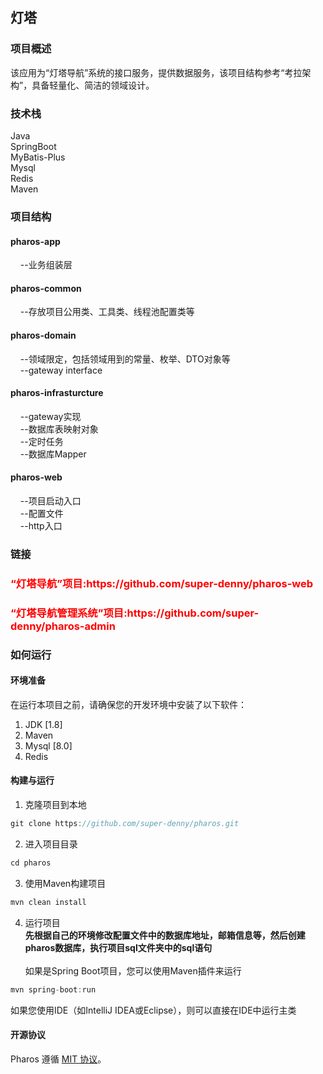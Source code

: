 ## 灯塔

### 项目概述<br>

该应用为“灯塔导航”系统的接口服务，提供数据服务，该项目结构参考“考拉架构”，具备轻量化、简洁的领域设计。<br>

### 技术栈<br>
Java<br>
SpringBoot<br>
MyBatis-Plus<br>
Mysql<br>
Redis<br>
Maven<br>

### 项目结构<br>
#### pharos-app<br>
&nbsp;&nbsp;&nbsp;&nbsp;--业务组装层<br>
#### pharos-common<br>
&nbsp;&nbsp;&nbsp;&nbsp;--存放项目公用类、工具类、线程池配置类等<br>
#### pharos-domain<br>
&nbsp;&nbsp;&nbsp;&nbsp;--领域限定，包括领域用到的常量、枚举、DTO对象等<br>
&nbsp;&nbsp;&nbsp;&nbsp;--gateway interface<br>
#### pharos-infrasturcture<br>
&nbsp;&nbsp;&nbsp;&nbsp;--gateway实现<br>
&nbsp;&nbsp;&nbsp;&nbsp;--数据库表映射对象<br>
&nbsp;&nbsp;&nbsp;&nbsp;--定时任务<br>
&nbsp;&nbsp;&nbsp;&nbsp;--数据库Mapper
#### pharos-web<br>
&nbsp;&nbsp;&nbsp;&nbsp;--项目启动入口<br>
&nbsp;&nbsp;&nbsp;&nbsp;--配置文件<br>
&nbsp;&nbsp;&nbsp;&nbsp;--http入口

### 链接
<h3><p style="color:red;">“灯塔导航”项目:https://github.com/super-denny/pharos-web</p></h3>
<h3><p style="color:red;">“灯塔导航管理系统”项目:https://github.com/super-denny/pharos-admin</p></h3>


### 如何运行
#### 环境准备
在运行本项目之前，请确保您的开发环境中安装了以下软件：<br>
1. JDK [1.8]<br>
2. Maven <br>
3. Mysql [8.0]<br>
4. Redis<br>
#### 构建与运行
1. 克隆项目到本地
```java
git clone https://github.com/super-denny/pharos.git
```
2. 进入项目目录
```java
cd pharos
```
3. 使用Maven构建项目
```java
mvn clean install
```
4. 运行项目<br>
<b>先根据自己的环境修改配置文件中的数据库地址，邮箱信息等，然后创建pharos数据库，执行项目sql文件夹中的sql语句<br>
   </b></br>
如果是Spring Boot项目，您可以使用Maven插件来运行
```java
mvn spring-boot:run
```
如果您使用IDE（如IntelliJ IDEA或Eclipse），则可以直接在IDE中运行主类

####  开源协议

Pharos 遵循 [MIT 协议](https://github.com/super-denny/pharos/blob/master/LICENSE)。